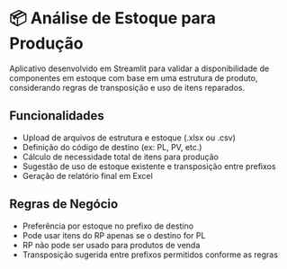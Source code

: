 
# 📦 Análise de Estoque para Produção

Aplicativo desenvolvido em Streamlit para validar a disponibilidade de componentes em estoque com base em uma estrutura de produto, considerando regras de transposição e uso de itens reparados.

## Funcionalidades

- Upload de arquivos de estrutura e estoque (.xlsx ou .csv)
- Definição do código de destino (ex: PL, PV, etc.)
- Cálculo de necessidade total de itens para produção
- Sugestão de uso de estoque existente e transposição entre prefixos
- Geração de relatório final em Excel

## Regras de Negócio

- Preferência por estoque no prefixo de destino
- Pode usar itens do RP apenas se o destino for PL
- RP não pode ser usado para produtos de venda
- Transposição sugerida entre prefixos permitidos conforme as regras

